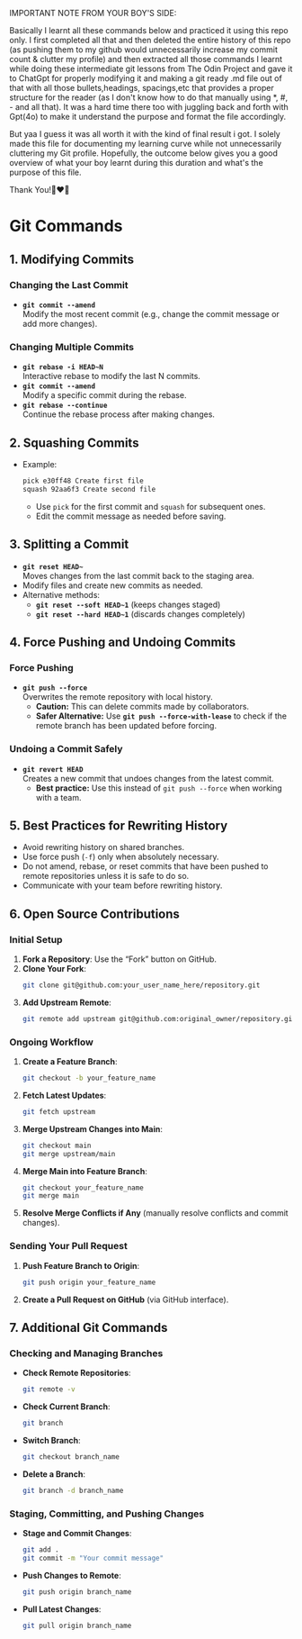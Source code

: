 IMPORTANT NOTE FROM YOUR BOY'S SIDE:

Basically I learnt all these commands below and practiced it using this repo only. I first completed all that and then deleted 
the entire history of this repo (as pushing them to my github would unnecessarily increase my commit count & clutter 
my profile) and then extracted all those commands I learnt while doing these intermediate git lessons from The Odin Project 
and gave it to ChatGpt for properly modifying it and making a git ready .md file out of that with all those bullets,headings, 
spacings,etc that provides a proper structure for the reader (as I don't know how to do that manually using *, #, - and all that).
It was a hard time there too with juggling back and forth with Gpt(4o) to make it understand the purpose and format the file accordingly. 

But yaa I guess it was all worth it with the kind of final result i got. 
I solely made this file for documenting my learning curve while not unnecessarily cluttering my Git profile. Hopefully, the 
outcome below gives you a good overview of what your boy learnt during this duration and what's the purpose of this file. 

Thank You!🖤❤️🖤



# Git Commands

## 1. Modifying Commits

### Changing the Last Commit
- **`git commit --amend`**  
  Modify the most recent commit (e.g., change the commit message or add more changes).

### Changing Multiple Commits
- **`git rebase -i HEAD~N`**  
  Interactive rebase to modify the last N commits.
- **`git commit --amend`**  
  Modify a specific commit during the rebase.
- **`git rebase --continue`**  
  Continue the rebase process after making changes.

## 2. Squashing Commits
- Example:
  ```sh
  pick e30ff48 Create first file
  squash 92aa6f3 Create second file
  ```
  - Use `pick` for the first commit and `squash` for subsequent ones.
  - Edit the commit message as needed before saving.

## 3. Splitting a Commit
- **`git reset HEAD~`**  
  Moves changes from the last commit back to the staging area.
- Modify files and create new commits as needed.
- Alternative methods:
  - **`git reset --soft HEAD~1`** (keeps changes staged)
  - **`git reset --hard HEAD~1`** (discards changes completely)

## 4. Force Pushing and Undoing Commits

### Force Pushing
- **`git push --force`**  
  Overwrites the remote repository with local history.
  - **Caution:** This can delete commits made by collaborators.
  - **Safer Alternative:** Use **`git push --force-with-lease`** to check if the remote branch has been updated before forcing.

### Undoing a Commit Safely
- **`git revert HEAD`**  
  Creates a new commit that undoes changes from the latest commit.
  - **Best practice:** Use this instead of `git push --force` when working with a team.

## 5. Best Practices for Rewriting History
- Avoid rewriting history on shared branches.
- Use force push (`-f`) only when absolutely necessary.
- Do not amend, rebase, or reset commits that have been pushed to remote repositories unless it is safe to do so.
- Communicate with your team before rewriting history.

## 6. Open Source Contributions

### Initial Setup
1. **Fork a Repository**: Use the “Fork” button on GitHub.
2. **Clone Your Fork**:
   ```sh
   git clone git@github.com:your_user_name_here/repository.git
   ```
3. **Add Upstream Remote**:
   ```sh
   git remote add upstream git@github.com:original_owner/repository.git
   ```

### Ongoing Workflow
1. **Create a Feature Branch**:
   ```sh
   git checkout -b your_feature_name
   ```
2. **Fetch Latest Updates**:
   ```sh
   git fetch upstream
   ```
3. **Merge Upstream Changes into Main**:
   ```sh
   git checkout main
   git merge upstream/main
   ```
4. **Merge Main into Feature Branch**:
   ```sh
   git checkout your_feature_name
   git merge main
   ```
5. **Resolve Merge Conflicts if Any** (manually resolve conflicts and commit changes).

### Sending Your Pull Request
1. **Push Feature Branch to Origin**:
   ```sh
   git push origin your_feature_name
   ```
2. **Create a Pull Request on GitHub** (via GitHub interface).

## 7. Additional Git Commands

### Checking and Managing Branches
- **Check Remote Repositories**:
  ```sh
  git remote -v
  ```
- **Check Current Branch**:
  ```sh
  git branch
  ```
- **Switch Branch**:
  ```sh
  git checkout branch_name
  ```
- **Delete a Branch**:
  ```sh
  git branch -d branch_name
  ```

### Staging, Committing, and Pushing Changes
- **Stage and Commit Changes**:
  ```sh
  git add .
  git commit -m "Your commit message"
  ```
- **Push Changes to Remote**:
  ```sh
  git push origin branch_name
  ```
- **Pull Latest Changes**:
  ```sh
  git pull origin branch_name
  ```